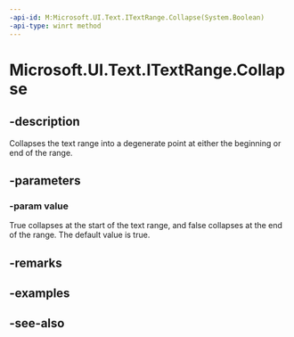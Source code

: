 ```yaml
---
-api-id: M:Microsoft.UI.Text.ITextRange.Collapse(System.Boolean)
-api-type: winrt method
---
```


<!-- Method syntax
public void Collapse(System.Boolean value)
-->

# Microsoft.UI.Text.ITextRange.Collapse

## -description
Collapses the text range into a degenerate point at either the beginning or end of the range.

## -parameters
### -param value
True collapses at the start of the text range, and false collapses at the end of the range. The default value is true.

## -remarks

## -examples

## -see-also
